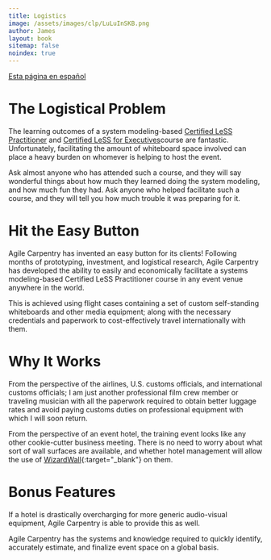```yaml
---
title: Logistics
image: /assets/images/clp/LuLuInSKB.png
author: James
layout: book
sitemap: false
noindex: true
---
```


[Esta página en español]({{site.baseurl}}/clp/sp_logistics/)

# The Logistical Problem

The learning outcomes of a system modeling-based [Certified LeSS Practitioner]({{site.baseurl}}/clp/global/) and [Certified LeSS for Executives]({{site.baseurl}}/cle/global/)course are fantastic. Unfortunately, facilitating the amount of whiteboard space involved can place a heavy burden on whomever is helping to host the event.

Ask almost anyone who has attended such a course, and they will say wonderful things about how much they learned doing the system modeling, and how much fun they had. Ask anyone who helped facilitate such a course, and they will tell you how much trouble it was preparing for it.

# Hit the Easy Button

Agile Carpentry has invented an easy button for its clients! Following months of prototyping, investment, and logistical research, Agile Carpentry has developed the ability to easily and economically facilitate a systems modeling-based Certified LeSS Practitioner course in any event venue anywhere in the world.

This is achieved using flight cases containing a set of custom self-standing whiteboards and other media equipment; along with the necessary credentials and paperwork to cost-effectively travel internationally with them.

# Why It Works

From the perspective of the airlines, U.S. customs officials, and international customs officials; I am just another professional film crew member or traveling musician with all the paperwork required to obtain better luggage rates and avoid paying customs duties on professional equipment with which I will soon return.

From the perspective of an event hotel, the training event looks like any other cookie-cutter business meeting. There is no need to worry about what sort of wall surfaces are available, and whether hotel management will allow the use of [WizardWall](https://wizardwall.com/){:target="_blank"} on them. 

# Bonus Features

If a hotel is drastically overcharging for more generic audio-visual equipment, Agile Carpentry is able to provide this as well.

Agile Carpentry has the systems and knowledge required to quickly identify, accurately estimate, and finalize event space on a global basis.


